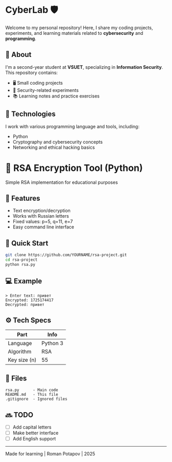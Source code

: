 # CyberLab 🛡️  

Welcome to my personal repository! Here, I share my coding projects, experiments, and learning materials related to **cybersecurity** and **programming**.  

## 🔹 About  
I'm a second-year student at **VSUET**, specializing in **Information Security**. This repository contains:  
- 🖥️ Small coding projects  
- 🔐 Security-related experiments  
- 📚 Learning notes and practice exercises  

## 🚀 Technologies  
I work with various programming language and tools, including:  
- Python 
- Cryptography and cybersecurity concepts  
- Networking and ethical hacking basics  


# 🔐 RSA Encryption Tool (Python)

Simple RSA implementation for educational purposes

## 🌟 Features
- Text encryption/decryption
- Works with Russian letters
- Fixed values: p=5, q=11, e=7
- Easy command line interface

## 🚀 Quick Start
```bash
git clone https://github.com/YOURNAME/rsa-project.git
cd rsa-project
python rsa.py
```

## 💻 Example
```plaintext
> Enter text: привет
Encrypted: 1725174417
Decrypted: привет
```

## ⚙️ Tech Specs
| Part           | Info        |
|----------------|-------------|
| Language       | Python 3    |
| Algorithm      | RSA         |
| Key size (n)   | 55          |

## 📂 Files
```
rsa.py      - Main code
README.md   - This file
.gitignore  - Ignored files
```

## 🔜 TODO
- [ ] Add capital letters
- [ ] Make better interface
- [ ] Add English support

---
Made for learning | Roman Potapov | 2025
